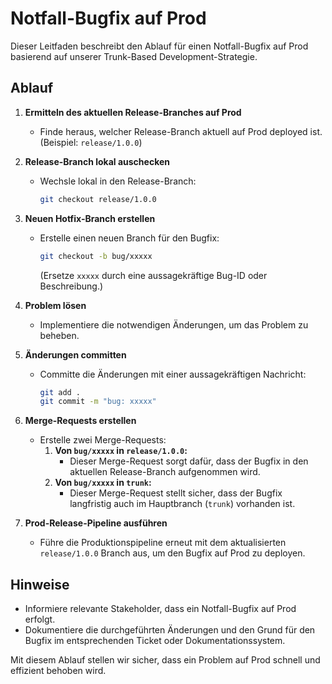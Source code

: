 # Notfall-Bugfix auf Prod

Dieser Leitfaden beschreibt den Ablauf für einen Notfall-Bugfix auf Prod basierend auf unserer Trunk-Based Development-Strategie.

## Ablauf

1. **Ermitteln des aktuellen Release-Branches auf Prod**
   - Finde heraus, welcher Release-Branch aktuell auf Prod deployed ist. (Beispiel: `release/1.0.0`)

2. **Release-Branch lokal auschecken**
   - Wechsle lokal in den Release-Branch:
     ```bash
     git checkout release/1.0.0
     ```

3. **Neuen Hotfix-Branch erstellen**
   - Erstelle einen neuen Branch für den Bugfix:
     ```bash
     git checkout -b bug/xxxxx
     ```
     (Ersetze `xxxxx` durch eine aussagekräftige Bug-ID oder Beschreibung.)

4. **Problem lösen**
   - Implementiere die notwendigen Änderungen, um das Problem zu beheben.

5. **Änderungen committen**
   - Committe die Änderungen mit einer aussagekräftigen Nachricht:
     ```bash
     git add .
     git commit -m "bug: xxxxx"
     ```

6. **Merge-Requests erstellen**
   - Erstelle zwei Merge-Requests:
     1. **Von `bug/xxxxx` in `release/1.0.0`:**
        - Dieser Merge-Request sorgt dafür, dass der Bugfix in den aktuellen Release-Branch aufgenommen wird.
     2. **Von `bug/xxxxx` in `trunk`:**
        - Dieser Merge-Request stellt sicher, dass der Bugfix langfristig auch im Hauptbranch (`trunk`) vorhanden ist.

7. **Prod-Release-Pipeline ausführen**
   - Führe die Produktionspipeline erneut mit dem aktualisierten `release/1.0.0` Branch aus, um den Bugfix auf Prod zu deployen.

## Hinweise
- Informiere relevante Stakeholder, dass ein Notfall-Bugfix auf Prod erfolgt.
- Dokumentiere die durchgeführten Änderungen und den Grund für den Bugfix im entsprechenden Ticket oder Dokumentationssystem.

Mit diesem Ablauf stellen wir sicher, dass ein Problem auf Prod schnell und effizient behoben wird.
